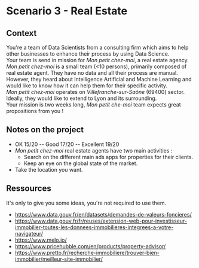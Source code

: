 # Scenario 3 - Real Estate

## Context
You're a team of Data Scientists from a consulting firm which aims to help other businesses to enhance their process by using Data Science.  
Your team is send in mission for *Mon petit chez-moi*, a real estate agency.  
*Mon petit chez-moi* is a small team (<10 persons), primarily composed of real estate agent. They have no data and all their process are manual. However, they heard about Intelligence Artificial and Machine Learning and would like to know how it can help them for their specific activity.  
*Mon petit chez-moi* operates on *Villefranche-sur-Saône* (69400) sector. Ideally, they would like to extend to Lyon and its surrounding.  
Your mission is two weeks long, *Mon petit che-moi* team expects great propositions from you !


## Notes on the project
- OK 15/20 -- Good 17/20 -- Excellent 19/20
- *Mon petit chez-moi* real estate agents have two main activities :
    - Search on the different main ads apps for properties for their clients.
    - Keep an eye on the global state of the market.
- Take the location you want.

## Ressources
It's only to give you some ideas, you're not required to use them.

- https://www.data.gouv.fr/en/datasets/demandes-de-valeurs-foncieres/
- https://www.data.gouv.fr/fr/reuses/extension-web-pour-investisseur-immobilier-toutes-les-donnees-immobilieres-integrees-a-votre-navigateur/
- https://www.melo.io/
- https://www.pricehubble.com/en/products/property-advisor/
- https://www.pretto.fr/recherche-immobiliere/trouver-bien-immobilier/meilleur-site-immobilier/
